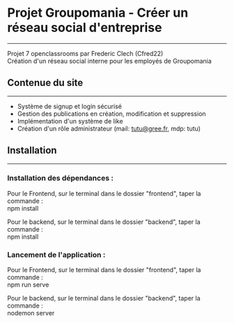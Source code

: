 # Projet Groupomania - Créer un réseau social d'entreprise
-------

Projet 7 openclassrooms par Frederic Clech (Cfred22)  
Création d'un réseau social interne pour les employés de Groupomania 

## Contenue du site
-------

* Système de signup et login sécurisé
* Gestion des publications en création, modification et suppression
* Implémentation d'un système de like
* Création d'un rôle administrateur (mail: tutu@gree.fr, mdp: tutu)

## Installation
-------

### Installation des dépendances :  

Pour le Frontend, sur le terminal dans le dossier "frontend", taper la commande :  
npm install  

Pour le backend, sur le terminal dans le dossier "backend", taper la commande :  
npm install  

### Lancement de l'application :  

Pour le Frontend, sur le terminal dans le dossier "frontend", taper la commande :  
npm run serve  

Pour le backend, sur le terminal dans le dossier "backend", taper la commande :  
nodemon server





